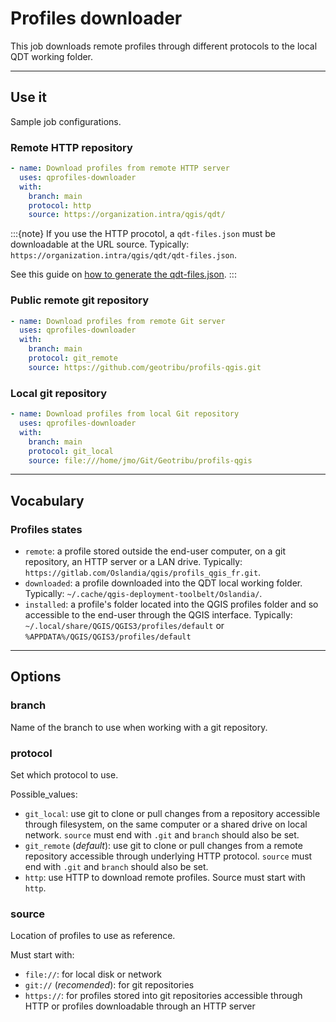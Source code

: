 # Profiles downloader

This job downloads remote profiles through different protocols to the local QDT working folder.

----

## Use it

Sample job configurations.

### **Remote** HTTP repository

```yaml
- name: Download profiles from remote HTTP server
  uses: qprofiles-downloader
  with:
    branch: main
    protocol: http
    source: https://organization.intra/qgis/qdt/
```

:::{note}
If you use the HTTP procotol, a `qdt-files.json` must be downloadable at the URL source. Typically: `https://organization.intra/qgis/qdt/qdt-files.json`.

See this guide on [how to generate the qdt-files.json](../usage/profile.md#generate-the-qdt-filesjson-index-file).
:::

### Public **remote** git repository

```yaml
- name: Download profiles from remote Git server
  uses: qprofiles-downloader
  with:
    branch: main
    protocol: git_remote
    source: https://github.com/geotribu/profils-qgis.git
```

### **Local** git repository

```yaml
- name: Download profiles from local Git repository
  uses: qprofiles-downloader
  with:
    branch: main
    protocol: git_local
    source: file:///home/jmo/Git/Geotribu/profils-qgis
```

----

## Vocabulary

### Profiles states

- `remote`: a profile stored outside the end-user computer, on a git repository, an HTTP server or a LAN drive. Typically: `https://gitlab.com/Oslandia/qgis/profils_qgis_fr.git`.
- `downloaded`: a profile downloaded into the QDT local working folder. Typically: `~/.cache/qgis-deployment-toolbelt/Oslandia/`.
- `installed`: a profile's folder located into the QGIS profiles folder and so accessible to the end-user through the QGIS interface. Typically: `~/.local/share/QGIS/QGIS3/profiles/default` or `%APPDATA%/QGIS/QGIS3/profiles/default`

----

## Options

### branch

Name of the branch to use when working with a git repository.

### protocol

Set which protocol to use.

Possible_values:

- `git_local`: use git to clone or pull changes from a repository accessible through filesystem, on the same computer or a shared drive on local network. `source` must end with `.git` and `branch` should also be set.
- `git_remote` (_default_): use git to clone or pull changes from a remote repository accessible through underlying HTTP protocol. `source` must end with `.git` and `branch` should also be set.
- `http`: use HTTP to download remote profiles. Source must start with `http`.

### source

Location of profiles to use as reference.

Must start with:

- `file://`: for local disk or network
- `git://` (_recomended_): for git repositories
- `https://`: for profiles stored into git repositories accessible through HTTP or profiles downloadable through an HTTP server
